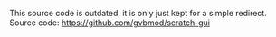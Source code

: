 This source code is outdated, it is only just kept for a simple redirect.
Source code: https://github.com/gvbmod/scratch-gui
